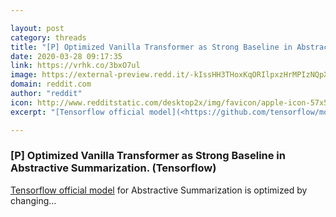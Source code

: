```yaml
---

layout: post
category: threads
title: "[P] Optimized Vanilla Transformer as Strong Baseline in Abstractive Summarization. (Tensorflow)"
date: 2020-03-28 09:17:35
link: https://vrhk.co/3bxO7ul
image: https://external-preview.redd.it/-kIssHH3THoxKqORIlpxzHrMPIzNQpXy3HRihwx5jNM.jpg?width=400&height=209.42408377&auto=webp&crop=400:209.42408377,smart&s=e85b7b287337355b665a578260c873150b7dfbb3
domain: reddit.com
author: "reddit"
icon: http://www.redditstatic.com/desktop2x/img/favicon/apple-icon-57x57.png
excerpt: "[Tensorflow official model](<https://github.com/tensorflow/models/tree/master/official>) for Abstractive Summarization is optimized by changing..."

---
```


### [P] Optimized Vanilla Transformer as Strong Baseline in Abstractive Summarization. (Tensorflow)

[Tensorflow official model](<https://github.com/tensorflow/models/tree/master/official>) for Abstractive Summarization is optimized by changing...